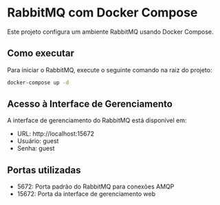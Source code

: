 # RabbitMQ com Docker Compose

Este projeto configura um ambiente RabbitMQ usando Docker Compose.

## Como executar

Para iniciar o RabbitMQ, execute o seguinte comando na raiz do projeto:

```bash
docker-compose up -d
```

## Acesso à Interface de Gerenciamento

A interface de gerenciamento do RabbitMQ está disponível em:

- URL: http://localhost:15672
- Usuário: guest
- Senha: guest

## Portas utilizadas

- 5672: Porta padrão do RabbitMQ para conexões AMQP
- 15672: Porta da interface de gerenciamento web
